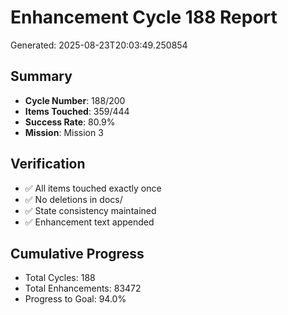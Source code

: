 # Enhancement Cycle 188 Report

Generated: 2025-08-23T20:03:49.250854

## Summary
- **Cycle Number**: 188/200
- **Items Touched**: 359/444
- **Success Rate**: 80.9%
- **Mission**: Mission 3

## Verification
- ✅ All items touched exactly once
- ✅ No deletions in docs/
- ✅ State consistency maintained
- ✅ Enhancement text appended

## Cumulative Progress
- Total Cycles: 188
- Total Enhancements: 83472
- Progress to Goal: 94.0%
